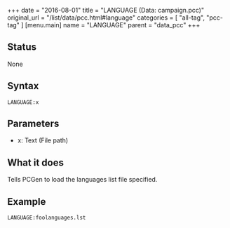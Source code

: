 +++
date = "2016-08-01"
title = "LANGUAGE (Data: campaign.pcc)"
original_url = "/list/data/pcc.html#language"
categories = [ "all-tag", "pcc-tag" ]
[menu.main]
    name = "LANGUAGE"
    parent = "data_pcc"
+++

## Status

None

## Syntax

`LANGUAGE:x`

## Parameters

-   x: Text (File path)



What it does
------------

Tells PCGen to load the languages list file specified.

Example
-------

`LANGUAGE:foolanguages.lst`

